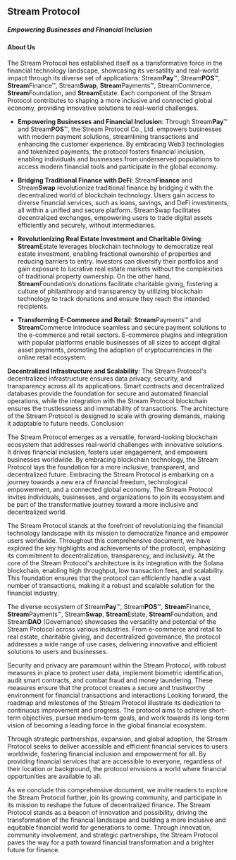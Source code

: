 ## Stream Protocol

##### Empowering Businesses and Financial Inclusion

#### About Us

The Stream Protocol has established itself as a transformative force in the financial technology landscape, showcasing its versatility and real-world impact through its diverse set of applications: Stream**Pay**™, Stream**POS**™, **Stream**Finance™, Stream**Swap**, **Stream**Payments™, StreamCommerce, **Stream**Foundation, and **Stream**Estate. Each component of the Stream Protocol contributes to shaping a more inclusive and connected global economy, providing innovative solutions to real-world challenges.

- **Empowering Businesses and Financial Inclusion**: Through Stream**Pay**™ and Stream**POS**™, the Stream Protocol Co., Ltd. empowers businesses with modern payment solutions, streamlining transactions and enhancing the customer experience. By embracing Web3 technologies and tokenized payments, the protocol fosters financial inclusion, enabling individuals and businesses from underserved populations to access modern financial tools and participate in the global economy.

- **Bridging Traditional Finance with DeFi**: Stream**Finance** and Stream**Swap** revolutionize traditional finance by bridging it with the decentralized world of blockchain technology. Users gain access to diverse financial services, such as loans, savings, and DeFi investments, all within a unified and secure platform. StreamSwap facilitates decentralized exchanges, empowering users to trade digital assets efficiently and securely, without intermediaries.

- **Revolutionizing Real Estate Investment and Charitable Giving**: **Stream**Estate leverages blockchain technology to democratize real estate investment, enabling fractional ownership of properties and reducing barriers to entry. Investors can diversify their portfolios and gain exposure to lucrative real estate markets without the complexities of traditional property ownership. On the other hand, **Stream**Foundation’s donations facilitate charitable giving, fostering a culture of philanthropy and transparency by utilizing blockchain technology to track donations and ensure they reach the intended recipients.

- **Transforming E-Commerce and Retail**: **Stream**Payments™ and **Stream**Commerce introduce seamless and secure payment solutions to the e-commerce and retail sectors. E-commerce plugins and integration with popular platforms enable businesses of all sizes to accept digital asset payments, promoting the adoption of cryptocurrencies in the online retail ecosystem.
  
**Decentralized Infrastructure and Scalability**: The Stream Protocol's decentralized infrastructure ensures data privacy, security, and transparency across all its applications. Smart contracts and decentralized databases provide the foundation for secure and automated financial operations, while the integration with the Stream Protocol blockchain ensures the trustlessness and immutability of transactions. The architecture of the Stream Protocol is designed to scale with growing demands, making it adaptable to future needs.
Conclusion

The Stream Protocol emerges as a versatile, forward-looking blockchain ecosystem that addresses real-world challenges with innovative solutions. It drives financial inclusion, fosters user engagement, and empowers businesses worldwide. By embracing blockchain technology, the Stream Protocol lays the foundation for a more inclusive, transparent, and decentralized future. Embracing the Stream Protocol is embarking on a journey towards a new era of financial freedom, technological empowerment, and a connected global economy. The Stream Protocol invites individuals, businesses, and organizations to join its ecosystem and be part of the transformative journey toward a more inclusive and decentralized world.

The Stream Protocol stands at the forefront of revolutionizing the financial technology landscape with its mission to democratize finance and empower users worldwide. Throughout this comprehensive document, we have explored the key highlights and achievements of the protocol, emphasizing its commitment to decentralization, transparency, and inclusivity.
At the core of the Stream Protocol's architecture is its integration with the Solana blockchain, enabling high throughput, low transaction fees, and scalability. This foundation ensures that the protocol can efficiently handle a vast number of transactions, making it a robust and scalable solution for the financial industry.

The diverse ecosystem of Stream**Pay**™, Stream**POS**™, **Stream**Finance, **Stream**Payments™, Stream**Swap**, **Stream**Estate, **Stream**Foundation, and Stream**DAO** (Governance) showcases the versatility and potential of the Stream Protocol across various industries. From e-commerce and retail to real estate, charitable giving, and decentralized governance, the protocol addresses a wide range of use cases, delivering innovative and efficient solutions to users and businesses.

Security and privacy are paramount within the Stream Protocol, with robust measures in place to protect user data, implement biometric identification, audit smart contracts, and combat fraud and money laundering. These measures ensure that the protocol creates a secure and trustworthy environment for financial transactions and interactions
Looking forward, the roadmap and milestones of the Stream Protocol illustrate its dedication to continuous improvement and progress. The protocol aims to achieve short-term objectives, pursue medium-term goals, and work towards its long-term vision of becoming a leading force in the global financial ecosystem.

Through strategic partnerships, expansion, and global adoption, the Stream Protocol seeks to deliver accessible and efficient financial services to users worldwide, fostering financial inclusion and empowerment for all. By providing financial services that are accessible to everyone, regardless of their location or background, the protocol envisions a world where financial opportunities are available to all.

As we conclude this comprehensive document, we invite readers to explore the Stream Protocol further, join its growing community, and participate in its mission to reshape the future of decentralized finance. The Stream Protocol stands as a beacon of innovation and possibility, driving the transformation of the financial landscape and building a more inclusive and equitable financial world for generations to come. Through innovation, community involvement, and strategic partnerships, the Stream Protocol paves the way for a path toward financial transformation and a brighter future for finance.

